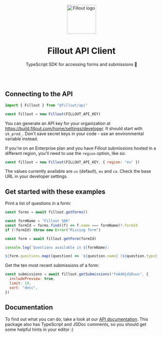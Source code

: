 <p align="center">
    <img width="96" height="96" src="https://static.fillout.com/logos/fillout-icon.png" alt="Fillout logo">
</p>

<h1 align="center">
  Fillout API Client
</h1>

<p align="center">
  TypeScript SDK for accessing forms and submissions 🚀
</p>

<br /><br />

## Connecting to the API

```js
import { Fillout } from "@fillout/api"

const fillout = new Fillout(FILLOUT_API_KEY)
```

You can generate an API key for your organization at https://build.fillout.com/home/settings/developer. It should start with `sk_prod_`.
Don't save secret keys in your code - use an environmental variable instead.

If you're on an Enterprise plan and you have Fillout submissions hosted in a different region, you'll need to use the `region` option, like so:

```js
const fillout = new Fillout(FILLOUT_API_KEY, { region: "eu" })
```

The values currently available are `us` (default), `eu` and `ca`. Check the base URL in your developer settings.

## Get started with these examples

Print a list of questions in a form:

```js
const forms = await fillout.getForms()

const formName = "Fillout SDK"
const formId = forms.find((f) => f.name === formName)?.formId
if (!formId) throw new Error("Missing form")

const form = await fillout.getForm(formId)

console.log(`Questions available in ${formName}:

${form.questions.map((question) => `${question.name} (${question.type})`).join("\n")}`)
```

Get the ten most recent submissions of a form:

```js
const submissions = await fillout.getSubmissions("foAdHjd1Duus", {
  includePreview: true,
  limit: 10,
  sort: "desc",
})
```

## Documentation

To find out what you can do, take a look at our [API documentation](https://www.fillout.com/help/fillout-rest-api).
This package also has TypeScript and JSDoc comments, so you should get some helpful hints in your editor :)
